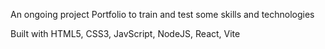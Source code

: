 An ongoing project Portfolio to train and test some skills and technologies

Built with HTML5, CSS3, JavScript, NodeJS, React, Vite

